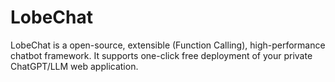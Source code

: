 # LobeChat

LobeChat is a open-source, extensible (Function Calling), high-performance chatbot framework. It supports one-click free deployment of your private ChatGPT/LLM web application.
